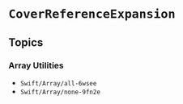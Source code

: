# ``CoverReferenceExpansion``

## Topics

### Array Utilities

- ``Swift/Array/all-6wsee``
- ``Swift/Array/none-9fn2e``
